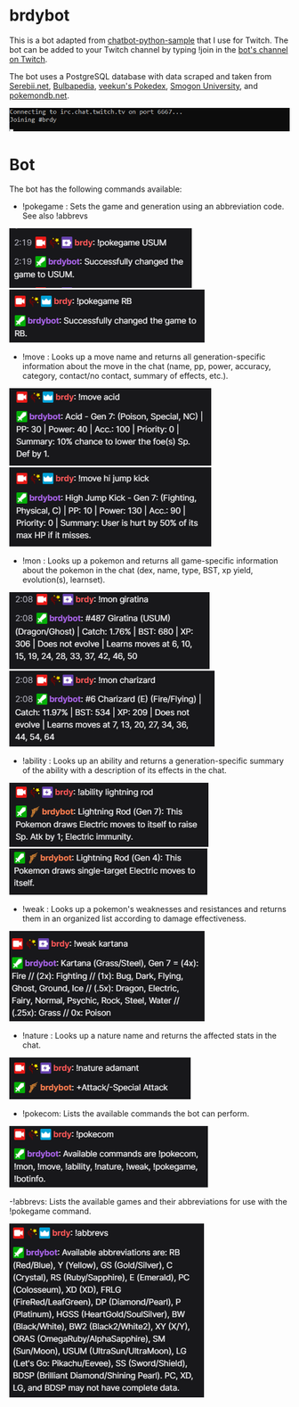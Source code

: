 # brdybot
This is a bot adapted from [chatbot-python-sample](https://github.com/twitchdev/chatbot-python-sample) that I use for Twitch. The bot can be added to your Twitch channel by typing !join in the [bot's channel on Twitch](https://www.twitch.tv/brdybot).

The bot uses a PostgreSQL database with data scraped and taken from [Serebii.net](https://www.serebii.net), [Bulbapedia](https://bulbapedia.bulbagarden.net/wiki/Main_Page), [veekun's Pokedex](https://github.com/veekun/pokedex), [Smogon University](https://www.smogon.com), and [pokemondb.net](https://pokemondb.net/).

 ![image](screens/chatbotshot.png)

# Bot
The bot has the following commands available:
- !pokegame <game abbreviation>: Sets the game and generation using an abbreviation code. See also !abbrevs
  
 ![image](screens/game.PNG) 
 ![image](screens/game2.PNG)
  
- !move <move name>: Looks up a move name and returns all generation-specific information about the move in the chat (name, pp, power, accuracy, category, contact/no contact, summary of effects, etc.).
  
 ![image](screens/move.PNG)
 ![image](screens/move2.PNG)
  
- !mon <pokemon name>: Looks up a pokemon and returns all game-specific information about the pokemon in the chat (dex, name, type, BST, xp yield, evolution(s), learnset).
  
 ![image](screens/mon.PNG)
 ![image](screens/mon2.PNG) 
  
- !ability <ability name>: Looks up an ability and returns a generation-specific summary of the ability with a description of its effects in the chat.
  
 ![image](screens/ability2.PNG) 
 ![image](screens/ability.PNG) 

- !weak <pokemon name>: Looks up a pokemon's weaknesses and resistances and returns them in an organized list according to damage effectiveness.

 ![image](screens/weak.PNG)

- !nature <nature>: Looks up a nature name and returns the affected stats in the chat.
  
 ![image](screens/nature.PNG) 

- !pokecom: Lists the available commands the bot can perform.

 ![image](screens/commands.PNG)

-!abbrevs: Lists the available games and their abbreviations for use with the !pokegame command.

 ![image](screens/abbrevs.PNG)

